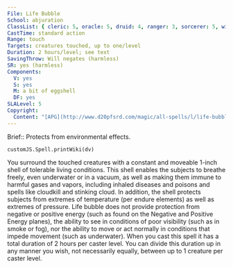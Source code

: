 ```yaml
---
File: Life Bubble
School: abjuration
ClassList: { cleric: 5, oracle: 5, druid: 4, ranger: 3, sorcerer: 5, wizard: 5, occultist: 4, psychic: 5 }
CastTime: standard action
Range: touch
Targets: creatures touched, up to one/level
Duration: 2 hours/level; see text
SavingThrow: Will negates (harmless)
SR: yes (harmless)
Components:
  V: yes
  S: yes
  M: a bit of eggshell
  DF: yes
SLALevel: 5
Copyright:
  Content: "[APG](http://www.d20pfsrd.com/magic/all-spells/l/life-bubble)"
---
```

Brief:: Protects from environmental effects.

```dataviewjs
customJS.Spell.printWiki(dv)
```

You surround the touched creatures with a constant and moveable 1-inch shell of tolerable living conditions. This shell enables the subjects to breathe freely, even underwater or in a vacuum, as well as making them immune to harmful gases and vapors, including inhaled diseases and poisons and spells like cloudkill and stinking cloud. In addition, the shell protects subjects from extremes of temperature (per endure elements) as well as extremes of pressure.  Life bubble does not provide protection from negative or positive energy (such as found on the Negative and Positive Energy planes), the ability to see in conditions of poor visibility (such as in smoke or fog), nor the ability to move or act normally in conditions that impede movement (such as underwater).  When you cast this spell it has a total duration of 2 hours per caster level. You can divide this duration up in any manner you wish, not necessarily equally, between up to 1 creature per caster level.

